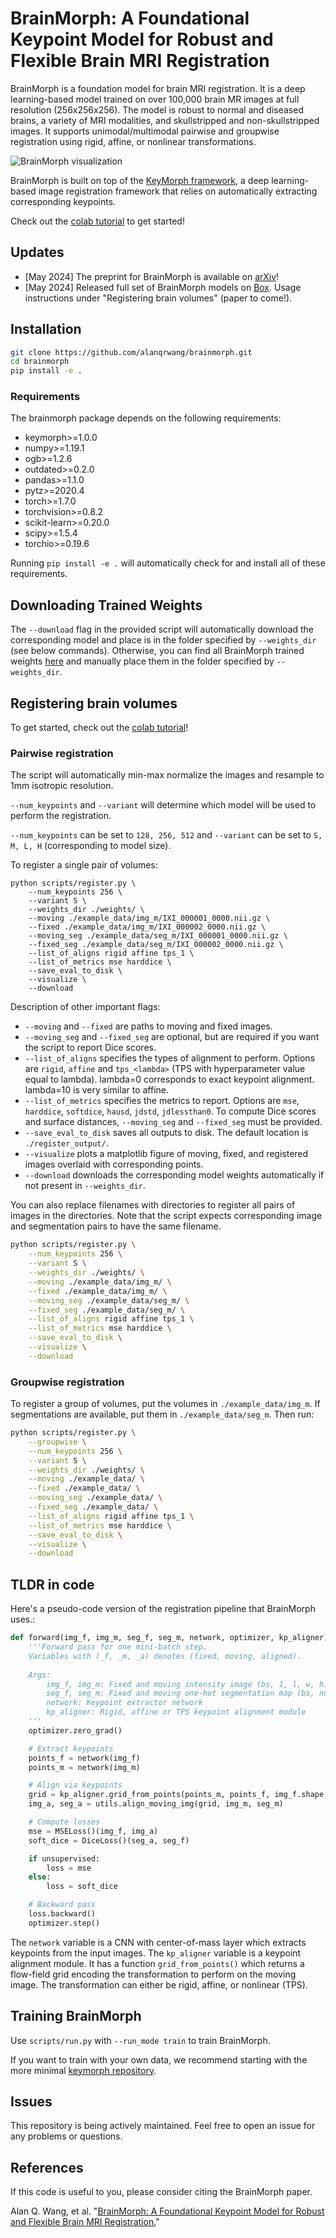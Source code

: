 # BrainMorph: A Foundational Keypoint Model for Robust and Flexible Brain MRI Registration


BrainMorph is a foundation model for brain MRI registration.
It is a deep learning-based model trained on over 100,000 brain MR images at full resolution (256x256x256).
The model is robust to normal and diseased brains, a variety of MRI modalities, and skullstripped and non-skullstripped images.
It supports unimodal/multimodal pairwise and groupwise registration using rigid, affine, or nonlinear transformations.

![BrainMorph visualization](imshow_points_ss_and_nss.png)

BrainMorph is built on top of the [KeyMorph framework](https://github.com/alanqrwang/keymorph), a deep learning-based image registration framework that relies on automatically extracting corresponding keypoints. 

Check out the [colab tutorial](https://colab.research.google.com/drive/1w_vKuSziY6EJhBnjwLnaWO6GOtZ8HjDP?usp=sharing) to get started!

## Updates
- [May 2024] The preprint for BrainMorph is available on [arXiv](https://arxiv.org/abs/2405.14019)!
- [May 2024] Released full set of BrainMorph models on [Box](https://cornell.box.com/s/2mw4ey1u7waqrpylnxf49rck7u3nnr7i). Usage instructions under "Registering brain volumes" (paper to come!).

## Installation
```bash
git clone https://github.com/alanqrwang/brainmorph.git
cd brainmorph
pip install -e .
```

### Requirements
The brainmorph package depends on the following requirements:

- keymorph>=1.0.0
- numpy>=1.19.1
- ogb>=1.2.6
- outdated>=0.2.0
- pandas>=1.1.0
- pytz>=2020.4
- torch>=1.7.0
- torchvision>=0.8.2
- scikit-learn>=0.20.0
- scipy>=1.5.4
- torchio>=0.19.6

Running `pip install -e .` will automatically check for and install all of these requirements.

## Downloading Trained Weights
The ``--download`` flag in the provided script will automatically download the corresponding model and place is in the folder specified by `--weights_dir` (see below commands).
Otherwise, you can find all BrainMorph trained weights [here](https://cornell.box.com/s/2mw4ey1u7waqrpylnxf49rck7u3nnr7i) and manually place them in the folder specified by `--weights_dir`.

## Registering brain volumes 
To get started, check out the [colab tutorial](https://colab.research.google.com/drive/1w_vKuSziY6EJhBnjwLnaWO6GOtZ8HjDP?usp=sharing)!

### Pairwise registration
The script will automatically min-max normalize the images and resample to 1mm isotropic resolution.

`--num_keypoints` and `--variant` will determine which model will be used to perform the registration.
<!-- Make sure the corresponding weights are present in `--weights_dir`. -->
`--num_keypoints` can be set to `128, 256, 512` and `--variant` can be set to `S, M, L, H` (corresponding to model size).

To register a single pair of volumes:
```
python scripts/register.py \
    --num_keypoints 256 \
    --variant S \
    --weights_dir ./weights/ \
    --moving ./example_data/img_m/IXI_000001_0000.nii.gz \
    --fixed ./example_data/img_m/IXI_000002_0000.nii.gz \
    --moving_seg ./example_data/seg_m/IXI_000001_0000.nii.gz \
    --fixed_seg ./example_data/seg_m/IXI_000002_0000.nii.gz \
    --list_of_aligns rigid affine tps_1 \
    --list_of_metrics mse harddice \
    --save_eval_to_disk \
    --visualize \
    --download
```

Description of other important flags:
+ `--moving` and `--fixed` are paths to moving and fixed images.
+ `--moving_seg` and `--fixed_seg` are optional, but are required if you want the script to report Dice scores. 
+ `--list_of_aligns` specifies the types of alignment to perform. Options are `rigid`, `affine` and `tps_<lambda>` (TPS with hyperparameter value equal to lambda). lambda=0 corresponds to exact keypoint alignment. lambda=10 is very similar to affine.
+ `--list_of_metrics` specifies the metrics to report. Options are `mse`, `harddice`, `softdice`, `hausd`, `jdstd`, `jdlessthan0`. To compute Dice scores and surface distances, `--moving_seg` and `--fixed_seg` must be provided.
+ `--save_eval_to_disk` saves all outputs to disk. The default location is `./register_output/`.
+ `--visualize` plots a matplotlib figure of moving, fixed, and registered images overlaid with corresponding points.
+ `--download` downloads the corresponding model weights automatically if not present in `--weights_dir`.

You can also replace filenames with directories to register all pairs of images in the directories.
Note that the script expects corresponding image and segmentation pairs to have the same filename.
```bash
python scripts/register.py \
    --num_keypoints 256 \
    --variant S \
    --weights_dir ./weights/ \
    --moving ./example_data/img_m/ \
    --fixed ./example_data/img_m/ \
    --moving_seg ./example_data/seg_m/ \
    --fixed_seg ./example_data/seg_m/ \
    --list_of_aligns rigid affine tps_1 \
    --list_of_metrics mse harddice \
    --save_eval_to_disk \
    --visualize \
    --download
```

### Groupwise registration
To register a group of volumes, put the volumes in `./example_data/img_m`. If segmentations are available, put them in `./example_data/seg_m`. Then run:
```bash
python scripts/register.py \
    --groupwise \
    --num_keypoints 256 \
    --variant S \
    --weights_dir ./weights/ \
    --moving ./example_data/ \
    --fixed ./example_data/ \
    --moving_seg ./example_data/ \
    --fixed_seg ./example_data/ \
    --list_of_aligns rigid affine tps_1 \
    --list_of_metrics mse harddice \
    --save_eval_to_disk \
    --visualize \
    --download
```

## TLDR in code
Here's a pseudo-code version of the registration pipeline that BrainMorph uses.:
```python
def forward(img_f, img_m, seg_f, seg_m, network, optimizer, kp_aligner):
    '''Forward pass for one mini-batch step. 
    Variables with (_f, _m, _a) denotes (fixed, moving, aligned).
    
    Args:
        img_f, img_m: Fixed and moving intensity image (bs, 1, l, w, h)
        seg_f, seg_m: Fixed and moving one-hot segmentation map (bs, num_classes, l, w, h)
        network: Keypoint extractor network
        kp_aligner: Rigid, affine or TPS keypoint alignment module
    '''
    optimizer.zero_grad()

    # Extract keypoints
    points_f = network(img_f)
    points_m = network(img_m)

    # Align via keypoints
    grid = kp_aligner.grid_from_points(points_m, points_f, img_f.shape, lmbda=lmbda)
    img_a, seg_a = utils.align_moving_img(grid, img_m, seg_m)

    # Compute losses
    mse = MSELoss()(img_f, img_a)
    soft_dice = DiceLoss()(seg_a, seg_f)

    if unsupervised:
        loss = mse
    else:
        loss = soft_dice

    # Backward pass
    loss.backward()
    optimizer.step()
```
The `network` variable is a CNN with center-of-mass layer which extracts keypoints from the input images.
The `kp_aligner` variable is a keypoint alignment module. It has a function `grid_from_points()` which returns a flow-field grid encoding the transformation to perform on the moving image. The transformation can either be rigid, affine, or nonlinear (TPS).

## Training BrainMorph
Use `scripts/run.py` with `--run_mode train` to train BrainMorph.
<!-- Some example bash commands are provided in `bash_scripts/`. -->
<!-- See `./dataset/gigamed.py` for an example of how to load the data used for training BrainMorph. -->

If you want to train with your own data, we recommend starting with the more minimal [keymorph repository](https://github.com/alanqrwang/keymorph).

<!-- I'm in the process of updating the code to make it more user-friendly, and will update this repository soon. -->
<!-- In the meantime, feel free to open an issue if you have any training questions. -->

<!-- We use the weights from the pretraining step to initialize our model. 
Our pretraining weights are provided in [Releases](https://github.com/evanmy/keymorph/releases/tag/weights).

The `--num_keypoints <num_key>` flag specifies the number of keypoints to extract per image as `<num_key>`.
For all commands, optionally add the `--use_wandb` flag to log results to Weights & Biases.

This repository supports several variants of training KeyMorph.
Here's a overview of the variants:

### Supervised vs. unsupervised
Unsupervised only requires intensity images and minimizes MSE loss, while supervised assumes availability of corresponding segmentation maps for each image and minimizes soft Dice loss.

To specify unsupervised, set `--loss_fn mse`.
To specify supervised, set `--loss_fn dice`.


### Affine vs. TPS
Affine uses an affine transformation to align the corresponding keypoints.

TPS uses a (non-linear) thin-plate-spline interpolant to align the corresponding keypoints. A hyperparameter `--tps_lmbda` controls the degree of non-linearity for TPS. A value of 0 corresponds to exact keypoint alignment (resulting in a maximally nonlinear transformation while still minimizing bending energy), while higher values result in the transformation becoming more and more affine-like. In practice, we find a value of 10 is very similar to an affine transformation.

To specify affine, set `--kp_align_method affine`.
To specify tps, set `--kp_align_method tps` and the lmbda value `--tps_lmbda 0`.

### Example commands
**Affine, Unsupervised**

To train unsupervised KeyMorph with affine transformation and 128 keypoints, use `mse` as the loss function:

```
python run.py --num_keypoints 128 --kp_align_method affine --loss_fn mse \
                --data_dir ./data/centered_IXI/ \
                --load_path ./weights/numkey128_pretrain.2500.h5
```

For unsupervised KeyMorph, optionally add `--kpconsistency_coeff` to optimize keypoint consistency across modalities for same subject:

```
python run.py --num_keypoints 128 --kp_align_method affine --loss_fn mse --kpconsistency_coeff 10 \
                --data_dir ./data/centered_IXI/ \
                --load_path ./weights/numkey128_pretrain.2500.h5
```

**Affine, Supervised**

To train supervised KeyMorph, use `dice` as the loss function:

```
python run.py --num_keypoints 128 --kp_align_method affine --loss_fn dice --mix_modalities \
                --data_dir ./data/centered_IXI/ \
                --load_path ./weights/numkey128_pretrain.2500.h5
```

Note that the `--mix_modalities` flag allows fixed and moving images to be of different modalities during training. This should not be set for unsupervised training, which uses MSE as the loss function.

**Nonlinear thin-plate-spline (TPS)**

To train the TPS variant of KeyMorph which allows for nonlinear registrations, specify `tps` as the keypoint alignment method and specify the tps lambda value: 

```
python run.py --num_keypoints 128 --kp_align_method tps --tps_lmbda 0 --loss_fn dice \
                --data_dir ./data/centered_IXI/ \
                --load_path ./weights/numkey128_pretrain.2500.h5
```

The code also supports sampling lambda according to some distribution (`uniform`, `lognormal`, `loguniform`). For example, to sample from the `loguniform` distribution during training:

```
python run.py --num_keypoints 128 --kp_align_method tps --tps_lmbda loguniform --loss_fn dice \
                --data_dir ./data/centered_IXI/ \
                --load_path ./weights/numkey128_pretrain.2500.h5
```

Note that supervised/unsupervised variants can be run similarly to affine, as described above. -->

<!-- ## Step-by-step guide for reproducing our results

### Dataset 
[A] Scripts in `./notebooks/[A] Download Data` will download the IXI data and perform some basic preprocessing

[B] Once the data is downloaded `./notebooks/[B] Brain extraction` can be used to extract remove non-brain tissue. 

[C] Once the brain has been extracted, we center the brain using `./notebooks/[C] Centering`. During training, we randomly introduce affine augmentation to the dataset. This ensure that the brain stays within the volume given the affine augmentation we introduce. It also helps during the pretraining step of our algorithm.

### Pretraining KeyMorph

This step helps with the convergence of our model. We pick 1 subject and random points within the brain of that subject. We then introduce affine transformation to the subject brain and same transformation to the keypoints. In other words, this is a self-supervised task in where the network learns to predict the keypoints on a brain under random affine transformation. We found that initializing our model with these weights helps with the training.

To pretrain, run:
 
```
python pretraining.py --num_keypoints 128 --data_dir ./data/centered_IXI/ 
```

### Training KeyMorph
Follow instructions for "Training KeyMorph" above, depending on the variant you want.

### Evaluating KeyMorph
To evaluate on the test set, simply add the `--eval` flag to any of the above commands. For example, for affine, unsupervised KeyMorph evaluation:

```
python run.py --kp_align_method affine --num_keypoints 128 --loss_fn mse --eval \
                --load_path ./weights/best_trained_model.h5
```

Evaluation proceeds by looping through all test augmentations in `list_of_test_augs`, all test modality pairs in `list_of_test_mods`, and all pairs of volumes in the test set.
Set `--save_preds` flag to save all outputs to disk.

**Automatic Delineation/Segmentation of the Brain**

For evaluation, we use [SynthSeg](https://github.com/BBillot/SynthSeg) to automatically segment different brain regions. Follow their repository for detailed intruction on how to use the model. -->

## Issues
This repository is being actively maintained. Feel free to open an issue for any problems or questions.

## References
If this code is useful to you, please consider citing the BrainMorph paper.

Alan Q. Wang, et al. "[BrainMorph: A Foundational Keypoint Model for Robust and Flexible Brain MRI Registration.](https://arxiv.org/abs/2405.14019)" 
